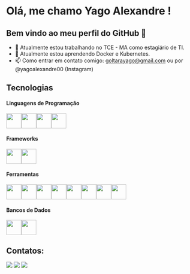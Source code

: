 # Olá, me chamo Yago Alexandre ! 
## Bem vindo ao meu perfil do GitHub 👋
- 🔭 Atualmente estou trabalhando no TCE - MA como estagiário de TI.
- 🌱 Atualmente estou aprendendo Docker e Kubernetes.
- 📫 Como entrar em contato comigo: goltarayago@gmail.com ou por @yagoalexandre00 (Instagram)

## Tecnologias
#### Linguagens de Programação
<img src="https://cdn.jsdelivr.net/gh/devicons/devicon/icons/java/java-original.svg" width="40" height="40"/><img src="https://cdn.jsdelivr.net/gh/devicons/devicon/icons/php/php-original.svg" width="40" height="40"/><img src="https://cdn.jsdelivr.net/gh/devicons/devicon/icons/javascript/javascript-original.svg" width="40" height="40"/><img src="https://cdn.jsdelivr.net/gh/devicons/devicon/icons/python/python-original.svg" width="40" height="40"/>

#### Frameworks
<img src="https://cdn.jsdelivr.net/gh/devicons/devicon/icons/spring/spring-original.svg" width="40" height="40"/><img src="https://cdn.jsdelivr.net/gh/devicons/devicon/icons/laravel/laravel-plain.svg" width="40" height="40"/>
          
#### Ferramentas
<img src="https://cdn.jsdelivr.net/gh/devicons/devicon/icons/docker/docker-original.svg" width="40" height="40"/><img src="https://cdn.jsdelivr.net/gh/devicons/devicon/icons/kubernetes/kubernetes-plain.svg" width="40" height="40"/><img src="https://cdn.jsdelivr.net/gh/devicons/devicon/icons/git/git-original.svg" width="40" height="40"/><img src="https://cdn.jsdelivr.net/gh/devicons/devicon/icons/linux/linux-original.svg" width="40" height="40"/><img src="https://cdn.jsdelivr.net/gh/devicons/devicon/icons/ansible/ansible-original.svg" width="40" height="40"/><img src="https://cdn.jsdelivr.net/gh/devicons/devicon/icons/vagrant/vagrant-original.svg" width="40" height="40" /><img src="https://cdn.jsdelivr.net/gh/devicons/devicon/icons/jenkins/jenkins-original.svg" width="40" height="40"/><img src="https://cdn.jsdelivr.net/gh/devicons/devicon/icons/gitlab/gitlab-original.svg" width="40" height="40"/>
          
          
          

#### Bancos de Dados
<img src="https://cdn.jsdelivr.net/gh/devicons/devicon/icons/postgresql/postgresql-original.svg" width="40" height="40"/><img src="https://cdn.jsdelivr.net/gh/devicons/devicon/icons/mysql/mysql-original.svg" width="40" height="40"/>
          
          

## Contatos:
<div>

<a href="https://instagram.com/yagoalexandre00" target="_blank"><img src="https://img.shields.io/badge/-Instagram-%23E4405F?style=for-the-badge&logo=instagram&logoColor=white" target="_blank"></a>
<a href = "mailto:goltarayago@gmail.com"><img src="https://img.shields.io/badge/Gmail-D14836?style=for-the-badge&logo=gmail&logoColor=white" target="_blank"></a>
<a href="https://www.linkedin.com/in/yago-affonso" target="_blank"><img src="https://img.shields.io/badge/-LinkedIn-%230077B5?style=for-the-badge&logo=linkedin&logoColor=white" target="_blank"></a>
</div>
